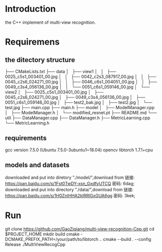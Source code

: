 # Introduction
the C++ implement of multi-view recognition.
# Requiremens
## the ditectory structure
├── CMakeLists.txt
├── data
│   ├── view1
│   │   ├── 0025_c5s1_003401_00.jpg
│   │   ├── 0042_c2s3_087917_00.jpg
│   │   ├── 0045_c2s6_024271_00.jpg
│   │   ├── 0046_c6s1_004051_00.jpg
│   │   ├── 0049_c3s4_056136_00.jpg
│   │   └── 0051_c6s1_059146_00.jpg
│   └── view2
│       ├── 0025_c5s1_003401_00.jpg
│       ├── 0045_c2s6_024271_00.jpg
│       ├── 0049_c3s4_056136_00.jpg
│       ├── 0051_c6s1_059146_00.jpg
│       ├── test2_bak.jpg
│       ├── test2.jpg
│       └── test.jpg
├── main.cpp
├── main.h
├── model
│   ├── ModelManager.cpp
│   ├── ModelManager.h
│   └── modified_resnet.pt
├── README.md
└── util
    ├── DataManager.cpp
    ├── DataManager.h
    ├── MetricLearning.cpp
    └── MetricLearning.h
## requirements
gcc version 7.5.0 (Ubuntu 7.5.0-3ubuntu1~18.04)
opencv
libtorch 1.7.1+cpu
## models and datasets
downloaded and put into diretory "./model/",download from 链接: https://pan.baidu.com/s/1Fst0TwDY-xsn_GxdfyUTCQ  密码: 6dag;
downloaded and put into directory "./data/",download from 链接: https://pan.baidu.com/s/1H0ZnIHHA2klRRlGxGUA6gg  密码: 3kek;
# Run
git clone https://github.com/GaoZiqiang/multi-view-recognition-Cpp.git
cd $PROJECT_HOME
mkdir build
cmake -DCMAKE_PREFIX_PATH=/your/path/to/libtorch ..
cmake --build . --config Release
./MultiViewRecogCpp

